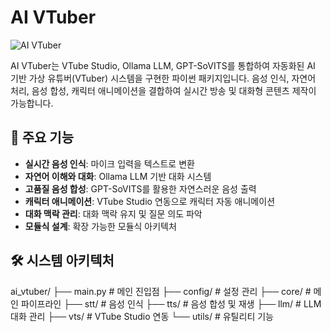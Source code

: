 # AI VTuber

![AI VTuber](https://via.placeholder.com/800x200?text=AI+VTuber)

AI VTuber는 VTube Studio, Ollama LLM, GPT-SoVITS를 통합하여 자동화된 AI 기반 가상 유튜버(VTuber) 시스템을 구현한 파이썬 패키지입니다. 음성 인식, 자연어 처리, 음성 합성, 캐릭터 애니메이션을 결합하여 실시간 방송 및 대화형 콘텐츠 제작이 가능합니다.

## 🌟 주요 기능

- **실시간 음성 인식**: 마이크 입력을 텍스트로 변환
- **자연어 이해와 대화**: Ollama LLM 기반 대화 시스템
- **고품질 음성 합성**: GPT-SoVITS를 활용한 자연스러운 음성 출력
- **캐릭터 애니메이션**: VTube Studio 연동으로 캐릭터 자동 애니메이션
- **대화 맥락 관리**: 대화 맥락 유지 및 질문 의도 파악
- **모듈식 설계**: 확장 가능한 모듈식 아키텍처

## 🛠️ 시스템 아키텍처

ai_vtuber/
├── main.py                 # 메인 진입점
├── config/                 # 설정 관리
├── core/                   # 메인 파이프라인
├── stt/                    # 음성 인식
├── tts/                    # 음성 합성 및 재생
├── llm/                    # LLM 대화 관리
├── vts/                    # VTube Studio 연동
└── utils/                  # 유틸리티 기능


